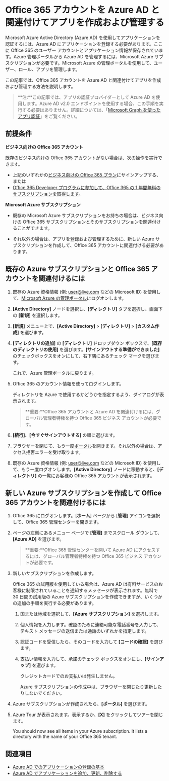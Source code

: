 # <a name="associate-your-office-365-account-with-azure-ad-to-create-and-manage-apps"></a>Office 365 アカウントを Azure AD と関連付けてアプリを作成および管理する

Microsoft Azure Active Directory (Azure AD) を使用してアプリケーションを認証するには、Azure AD にアプリケーションを登録する必要があります。ここに Office 365 のユーザー アカウントとアプリケーション情報が保存されています。Azure 管理ポータルから Azure AD を管理するには、Microsoft Azure サブスクリプションが必要です。Microsoft Azure の管理ポータルを使用して、ユーザー、ロール、アプリを管理します。 

この記事では、Office 365 アカウントを Azure AD と関連付けてアプリを作成および管理する方法を説明します。

 >**注:**この記事では、アプリの認証プロバイダーとして Azure AD を使用します。Azure AD v2.0 エンドポイントを使用する場合、この手順を実行する必要はありません。詳細については、「[Microsoft Graph を使ったアプリ認証](auth_overview.md)」をご覧ください。

## <a name="prerequisites"></a>前提条件

**ビジネス向けの Office 365 アカウント**

既存のビジネス向けの Office 365 アカウントがない場合は、次の操作を実行できます。

- 上記のいずれかの[ビジネス向けの Office 365 プラン](http://products.office.com/en-us/business/compare-office-365-for-business-plans)にサインアップする、または
- [Office 365 Developer プログラムに参加して、Office 365 の 1 年間無料のサブスクリプションを取得します](https://aka.ms/devprogramsignup)。

**Microsoft Azure サブスクリプション** 

- 既存の Microsoft Azure サブスクリプションをお持ちの場合は、ビジネス向けの Office 365 サブスクリプションとそのサブスクリプションを関連付けることができます。 

- それ以外の場合は、アプリを登録および管理するために、新しい Azure サブスクリプションを作成して、Office 365 アカウントに関連付ける必要があります。


<!---<a name="bk_AssociateExistingAzureSubscription"> </a>-->

## <a name="to-associate-an-existing-azure-subscription-with-your-office-365-account"></a>既存の Azure サブスクリプションと Office 365 アカウントを関連付けるには


1. 既存の Azure 資格情報 (例: user@live.com などの Microsoft ID) を使用して、[Microsoft Azure の管理ポータル](https://manage.windowsazure.com)にログオンします。
        
2. **[Active Directory]** ノードを選択し、**[ディレクトリ]** タブを選択し、画面下の **[新規]** を選択します。 
     
4. **[新規]** メニュー上で、**[Active Directory]**  >  **[ディレクトリ]**  >  **[カスタム作成]** を選びます。
    
5. **[ディレクトリの追加]** の **[ディレクトリ]** ドロップダウン ボックスで、**[既存のディレクトリの使用]** を選びます。**[サインアウトする準備ができました]** のチェックボックスをオンにして、右下隅にあるチェック マークを選びます。 
    
    これで、Azure 管理ポータルに戻ります。
        
3. Office 365 のアカウント情報を使ってログインします。 
    
    ディレクトリを Azure で使用するかどうかを指定するよう、ダイアログが表示されます。 
    
    >**重要:**Office 365 アカウントと Azure AD を関連付けるには、グローバル管理者特権を持つ Office 365 ビジネス アカウントが必要です。 
    
        
4. **[続行]**、**[今すぐサインアウトする]** の順に選びます。
        
5. ブラウザーを閉じて、もう一度[ポータル](https://manage.windowsazure.com)を開きます。それ以外の場合は、アクセス拒否エラーを受け取ります。
    
        
6. 既存の Azure 資格情報 (例: user@live.com などの Microsoft ID) を使用して、もう一度ログオンします。**[Active Directory]** ノードに移動すると、**[ディレクトリ]** の一覧にお客様の Office 365 アカウントが表示されます。
    

<!--<a name="bk_AssociateNewAzureSubscription"> </a>-->

## <a name="to-create-a-new-azure-subscription-and-associate-it-with-your-office-365-account"></a>新しい Azure サブスクリプションを作成して Office 365 アカウントを関連付けるには


1. Office 365 にログオンします。[**ホーム**] ページから [**管理**] アイコンを選択して、Office 365 管理センターを開きます。
2. ページの左側にあるメニュー ページで **[管理]** までスクロール ダウンして、**[Azure AD]** を選びます。

    >**重要:**Office 365 管理センターを開いて Azure AD にアクセスするには、グローバル管理者特権を持つ Office 365 ビジネス アカウントが必要です。 
    
3. 新しいサブスクリプションを作成します。
        
    Office 365 の試用版を使用している場合は、Azure AD は有料サービスのお客様に制限されていることを通知するメッセージが表示されます。無料で 30 日間の試用版の Azure サブスクリプションを作成できますが、いくつかの追加の手順を実行する必要があります。
    
    1. 国または地域を選択して、**[Azure サブスクリプション]** を選択します。
    2. 個人情報を入力します。確認のために連絡可能な電話番号を入力して、テキスト メッセージの送信または通話のいずれかを指定します。
    3. 認証コードを受信したら、そのコードを入力して **[コードの確認]** を選びます。
    4. 支払い情報を入力して、承諾のチェック ボックスをオンにし、**[サインアップ]** を選びます。
        
        クレジットカードでのお支払いは発生しません。
        
        Azure サブスクリプションの作成中は、ブラウザーを閉じたり更新したりしないでください。
            
4. Azure サブスクリプションが作成されたら、**[ポータル]** を選びます。
        
5. Azure Tour が表示されます。表示するか、**[X]** をクリックしてツアーを閉じます。
        
    You should now see all items in your Azure subscription. It lists a directory with the name of your Office 365 tenant.
    
## <a name="see-also"></a>関連項目
- [Azure AD でのアプリケーションの登録の基本](https://azure.microsoft.com/en-us/documentation/articles/active-directory-authentication-scenarios/#basics-of-registering-an-application-in-azure-ad)
- [Azure AD でアプリケーションを追加、更新、削除する](https://azure.microsoft.com/en-us/documentation/articles/active-directory-integrating-applications/)
